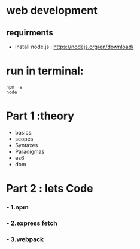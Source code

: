 # web development

## requirments

- install node.js : https://nodejs.org/en/download/

# run in terminal:

    npm -v
    node

# Part 1 :theory

- basics:
- scopes
- Syntaxes
- Paradigmas
- es6
- dom

# Part 2 : lets Code

### - 1.npm

### - 2.express fetch

### - 3.webpack
